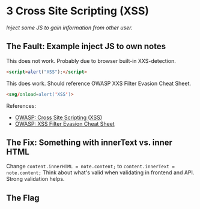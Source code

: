 3 Cross Site Scripting (XSS)
============================
_Inject some JS to gain information from other user._

The Fault: Example inject JS to own notes
-----------------------------------------

This does not work. Probably due to browser built-in XXS-detection.
```html
<script>alert("XSS");</script>
```

This does work. Should reference OWASP XXS Filter Evasion Cheat Sheet.
```html
<svg/onload=alert('XSS')>
```

References:
* [OWASP: Cross Site Scripting (XSS)](https://owasp.org/www-project-top-ten/OWASP_Top_Ten_2017/Top_10-2017_A7-Cross-Site_Scripting_(XSS))
* [OWASP: XSS Filter Evasion Cheat Sheet](https://owasp.org/www-community/xss-filter-evasion-cheatsheet)

The Fix: Something with innerText vs. inner HTML
------------------------------------------------

Change `content.innerHTML = note.content;` to `content.innerText = note.content;`
Think about what's valid when validating in frontend and API. Strong validation helps.

The Flag
--------


